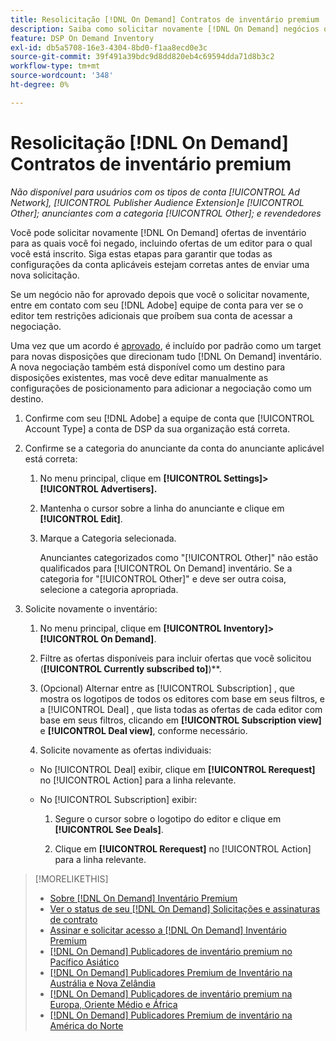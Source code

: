 ```yaml
---
title: Resolicitação [!DNL On Demand] Contratos de inventário premium
description: Saiba como solicitar novamente [!DNL On Demand] negócios que foram negados anteriormente.
feature: DSP On Demand Inventory
exl-id: db5a5708-16e3-4304-8bd0-f1aa8ecd0e3c
source-git-commit: 39f491a39bdc9d8dd820eb4c69594dda71d8b3c2
workflow-type: tm+mt
source-wordcount: '348'
ht-degree: 0%

---
```


# Resolicitação [!DNL On Demand] Contratos de inventário premium

*Não disponível para usuários com os tipos de conta [!UICONTROL Ad Network], [!UICONTROL Publisher Audience Extension]e [!UICONTROL Other]; anunciantes com a categoria [!UICONTROL Other]; e revendedores*

Você pode solicitar novamente [!DNL On Demand] ofertas de inventário para as quais você foi negado, incluindo ofertas de um editor para o qual você está inscrito. Siga estas etapas para garantir que todas as configurações da conta aplicáveis estejam corretas antes de enviar uma nova solicitação.

Se um negócio não for aprovado depois que você o solicitar novamente, entre em contato com seu [!DNL Adobe] equipe de conta para ver se o editor tem restrições adicionais que proíbem sua conta de acessar a negociação.

Uma vez que um acordo é [aprovado](/help/dsp/inventory/on-demand-inventory-view-status.md), é incluído por padrão como um target para novas disposições que direcionam tudo [!DNL On Demand] inventário. A nova negociação também está disponível como um destino para disposições existentes, mas você deve editar manualmente as configurações de posicionamento para adicionar a negociação como um destino.

1. Confirme com seu [!DNL Adobe] a equipe de conta que [!UICONTROL Account Type] a conta de DSP da sua organização está correta.

1. Confirme se a categoria do anunciante da conta do anunciante aplicável está correta:

   1. No menu principal, clique em **[!UICONTROL Settings]> [!UICONTROL Advertisers].**

   1. Mantenha o cursor sobre a linha do anunciante e clique em **[!UICONTROL Edit]**.

   1. Marque a Categoria selecionada.

      Anunciantes categorizados como &quot;[!UICONTROL Other]&quot; não estão qualificados para [!UICONTROL On Demand] inventário. Se a categoria for &quot;[!UICONTROL Other]&quot; e deve ser outra coisa, selecione a categoria apropriada<!-- [category](/help/dsp/admin/advertiser-settings.md) -->.

1. Solicite novamente o inventário:

   1. No menu principal, clique em **[!UICONTROL Inventory]>[!UICONTROL On Demand]**.

   1. Filtre as ofertas disponíveis para incluir ofertas que você solicitou (**[!UICONTROL Currently subscribed to]**)**.

   1. (Opcional) Alternar entre as [!UICONTROL Subscription] , que mostra os logotipos de todos os editores com base em seus filtros, e a [!UICONTROL Deal] , que lista todas as ofertas de cada editor com base em seus filtros, clicando em **[!UICONTROL Subscription view]** e **[!UICONTROL Deal view]**, conforme necessário.

   1. Solicite novamente as ofertas individuais:
   * No [!UICONTROL Deal] exibir, clique em **[!UICONTROL Rerequest]** no [!UICONTROL Action] para a linha relevante.

   * No [!UICONTROL Subscription] exibir:

      1. Segure o cursor sobre o logotipo do editor e clique em **[!UICONTROL See Deals]**.

      1. Clique em **[!UICONTROL Rerequest]** no [!UICONTROL Action] para a linha relevante.


>[!MORELIKETHIS]
>
>* [Sobre [!DNL On Demand] Inventário Premium](on-demand-inventory-about.md)
>* [Ver o status de seu [!DNL On Demand] Solicitações e assinaturas de contrato](on-demand-inventory-view-status.md)
>* [Assinar e solicitar acesso a [!DNL On Demand] Inventário Premium](on-demand-inventory-subscribe.md)
>* [[!DNL On Demand] Publicadores de inventário premium no Pacífico Asiático](on-demand-inventory-publishers-apac.md)
>* [[!DNL On Demand] Publicadores Premium de Inventário na Austrália e Nova Zelândia](on-demand-inventory-publishers-anz.md)
>* [[!DNL On Demand] Publicadores de inventário premium na Europa, Oriente Médio e África](on-demand-inventory-publishers-emea.md)
>* [[!DNL On Demand] Publicadores Premium de inventário na América do Norte](on-demand-inventory-publishers-na.md)

